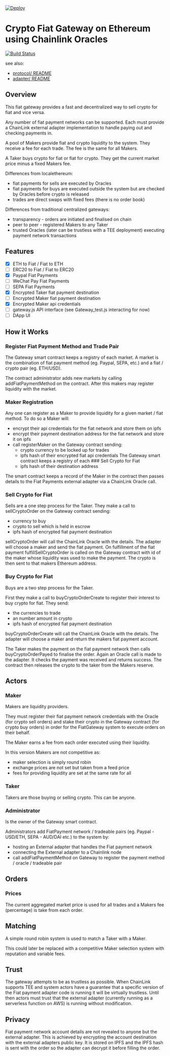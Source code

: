 

<a href="https://heroku.com/deploy?template=https://github.com/joeaa17/fiat-crypto-gateway/tree/master/adapters/fiat-gateway-paypal">
  <img src="https://www.herokucdn.com/deploy/button.svg" alt="Deploy">
</a>


# Crypto Fiat Gateway on Ethereum using Chainlink Oracles

[![Build Status](https://travis-ci.org/chatch/fiat-gateway.svg?branch=master)](https://travis-ci.org/chatch/fiat-gateway)

see also:
- [protocol/ README](https://github.com/chatch/fiat-gateway/blob/master/protocol/README.md)
- [adapter/ README](https://github.com/chatch/fiat-gateway/blob/master/adapters/fiat-gateway-paypal/README.md)

## Overview

This fiat gateway provides a fast and decentralized way to sell crypto for fiat and vice versa.

Any number of fiat payment networks can be supported. Each must provide a ChainLink external adapter implementation to handle paying out and checking payments in.

A pool of Makers provide fiat and crypto liquidity to the system. They receive a fee for each trade. The fee is the same for all Makers.

A Taker buys crypto for fiat or fiat for crypto. They get the current market price minus a fixed Makers fee.

Differences from localethereum:
- fiat payments for sells are executed by Oracles
- fiat payments for buys are executed outside the system but are checked by Oracles before crypto is released
- trades are direct swaps with fixed fees (there is no order book)

Differences from traditional centralized gateways:
- transparency - orders are initiated and finalised on chain
- peer to peer - registered Makers to any Taker
- trusted Oracles (later can be trustless with a TEE deployment) executing payment network transactions

## Features

- [x] ETH to Fiat / Fiat to ETH
- [ ] ERC20 to Fiat / Fiat to ERC20
- [x] Paypal Fiat Payments
- [ ] WeChat Pay Fiat Payments
- [ ] SEPA Fiat Payments
- [x] Encrypted Taker fiat payment destination
- [ ] Encrypted Maker fiat payment destination
- [x] Encrypted Maker api credentials
- [ ] gateway.js API interface (see Gateway_test.js interacting for now)
- [ ] DApp UI

## How it Works

### Register Fiat Payment Method and Trade Pair

The Gateway smart contract keeps a registry of each market. A market is the combination of fiat payment method (eg. Paypal, SEPA, etc.) and a fiat / crypto pair (eg. ETH/USD).

The contract administrator adds new markets by calling addFiatPaymentMethod on the contract. After this makers may register liquidity with the market.

### Maker Registration

Any one can register as a Maker to provide liquidity for a given market / fiat method. To do so a Maker will:

- encrypt their api credentials for the fiat network and store them on ipfs
- encrypt their payment destination address for the fiat network and store it on ipfs
- call registerMaker on the Gateway contract sending:
  - crypto currency to be locked up for trades
  - ipfs hash of their encrypted fiat api credentials
    The Gateway smart contract keeps a registry of each ### Sell Crypto for Fiat
  - ipfs hash of their destination address

The smart contract keeps a record of the Maker in the contract then passes details to the Fiat Payments external adapter via a ChainLink Oracle call.

### Sell Crypto for Fiat

Sells are a one step process for the Taker. They make a call to sellCryptoOrder on the Gateway contract sending:

- currency to buy
- crypto to sell which is held in escrow
- ipfs hash of encrypted fiat payment destination

sellCryptoOrder will call the ChainLink Oracle with the details. The adapter will choose a maker and send the fiat payment. On fulfillment of the fiat payment fulfillSellCryptoOrder is called on the Gateway contract with id of the maker whose liquidity was used to make the payment. The crypto is then sent to that makers Ethereum address.

### Buy Crypto for Fiat

Buys are a two step process for the Taker.

First they make a call to buyCryptoOrderCreate to register their interest to buy crypto for fiat. They send:

- the currencies to trade
- an number amount in crypto
- ipfs hash of encrypted fiat payment destination

buyCryptoOrderCreate will call the ChainLink Oracle with the details. The adapter will choose a maker and return the makers fiat payment account.

The Taker makes the payment on the fiat payment network then calls buyCryptoOrderPayed to finalise the order. Again an Oracle call is made to the adapter. It checks the payment was received and returns success. The contract then releases the crypto to the taker from the Makers reserve.

## Actors

### Maker

Makers are liquidity providers.

They must register their fiat payment network credentials with the Oracle (for crypto sell orders) and stake their crypto in the Gateway contract (for crypto buy orders) in order for the FiatGateway system to execute orders on their behalf.

The Maker earns a fee from each order executed using their liquidity.

In this version Makers are not competitive as:

- maker selection is simply round robin
- exchange prices are not set but taken from a feed price
- fees for providing liquidity are set at the same rate for all

### Taker

Takers are those buying or selling crypto. This can be anyone.

### Administrator

Is the owner of the Gateway smart contract.

Administrators add FiatPayment network / tradeable pairs (eg. Paypal - USD/ETH, SEPA - AUD/DAI etc.) to the system by:

- hosting an External adapter that handles the Fiat payment network
- connecting the External adapter to a Chainlink node
- call addFiatPaymentMethod on Gateway to register the payment method / oracle / tradeable pair

## Orders

### Prices

The current aggregated market price is used for all trades and a Makers fee (percentage) is take from each order.

## Matching

A simple round robin system is used to match a Taker with a Maker.

This could later be replaced with a competitive Maker selection system with reputation and variable fees.

## Trust

The gateway attempts to be as trustless as possible. When ChainLink supports TEE and system actors have a guarantee that a specific version of the Fiat payment adapter code is running it will be virtually trustless. Until then actors must trust that the external adapter (currently running as a serverless function on AWS) is running without modification.

## Privacy

Fiat payment network account details are not revealed to anyone but the external adapter. This is achieved by encrypting the account destination with the external adapters public key. It is stored on IPFS and the IPFS hash is sent with the order so the adapter can decrypt it before filling the order.
